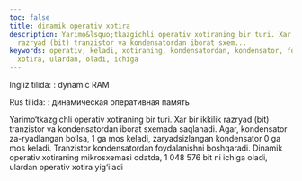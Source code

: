 ```yaml
---
toc: false
title: dinamik operativ xotira
description: Yarimo&lsquo;tkazgichli operativ xotiraning bir turi. Xar bir ikkilik
  razryad (bit) tranzistor va kondensatordan iborat sxem...
keywords: operativ, keladi, xotiraning, kondensatordan, kondensator, foydalanishni,
  xotira, ulardan, oladi, ichiga
---
```


Ingliz tilida:
:   dynamic RAM

Rus tilida:
:   динамическая оперативная память

Yarimo‘tkazgichli operativ xotiraning bir turi. Xar bir ikkilik razryad (bit) tranzistor va kondensatordan iborat sxemada saqlanadi. Agar, kondensator za-ryadlangan bo‘lsa, 1 ga mos keladi, zaryadsizlangan kondensator 0 ga mos keladi. Tranzistor kondensatordan foydalanishni boshqaradi. Dinamik operativ xotiraning mikrosxemasi odatda, 1 048 576 bit ni ichiga oladi, ulardan operativ xotira yig‘iladi